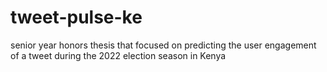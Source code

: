 # tweet-pulse-ke
senior year honors thesis that focused on predicting the user engagement of a tweet during the 2022 election season in Kenya
